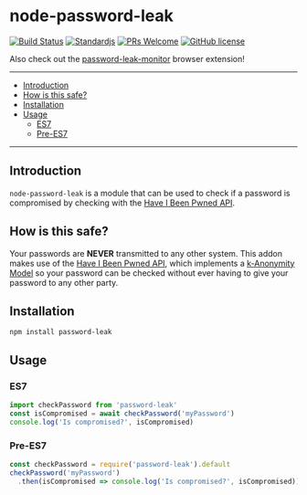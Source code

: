 <!-- markdownlint-disable MD026 -->

# node-password-leak <!-- omit in toc -->

[![Build Status](https://travis-ci.org/mathiscode/node-password-leak.svg?branch=master)](https://travis-ci.org/mathiscode/node-password-leak)
[![Standardjs](https://img.shields.io/badge/code_style-standard-blue.svg)](https://standardjs.com)
[![PRs Welcome](https://img.shields.io/badge/PRs-welcome-blue.svg)](https://github.com/mathiscode/node-password-leak/compare)
[![GitHub license](https://img.shields.io/github/license/mathiscode/node-password-leak.svg?color=blue)](https://github.com/mathiscode/node-password-leak/blob/master/LICENSE)

Also check out the [password-leak-monitor](https://github.com/mathiscode/password-leak-monitor) browser extension!

---

- [Introduction](#Introduction)
- [How is this safe?](#How-is-this-safe)
- [Installation](#Installation)
- [Usage](#Usage)
  - [ES7](#ES7)
  - [Pre-ES7](#Pre-ES7)

---

## Introduction

`node-password-leak` is a module that can be used to check if a password is compromised by checking with the [Have I Been Pwned API](https://haveibeenpwned.com/API/).

## How is this safe?

Your passwords are **NEVER** transmitted to any other system. This addon makes use of the [Have I Been Pwned API](https://haveibeenpwned.com/API/), which implements a [k-Anonymity Model](https://en.wikipedia.org/wiki/K-anonymity) so your password can be checked without ever having to give your password to any other party.

## Installation

`npm install password-leak`

## Usage

### ES7

```js
import checkPassword from 'password-leak'
const isCompromised = await checkPassword('myPassword')
console.log('Is compromised?', isCompromised)
```

### Pre-ES7

```js
const checkPassword = require('password-leak').default
checkPassword('myPassword')
  .then(isCompromised => console.log('Is compromised?', isCompromised))
```
